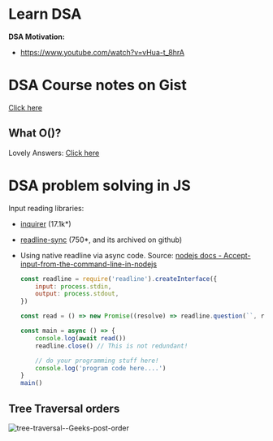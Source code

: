 # Learn DSA

**DSA Motivation:**

- https://www.youtube.com/watch?v=vHua-t_8hrA

# DSA Course notes on Gist

[Click here](https://gist.github.com/sahilrajput03/1298a80f3097a56b6304bffde8853287)

## What O()?

Lovely Answers: [Click here](https://stackoverflow.com/questions/1909307/what-does-on-mean?answertab=scoredesc#tab-top)

# DSA problem solving in JS

Input reading libraries:
- [inquirer](https://github.com/SBoudrias/Inquirer.js) (17.1k*)
- [readline-sync](https://www.npmjs.com/package/readline-sync) (750*, and its archived on github)
- Using native readline via async code. Source: [nodejs docs - Accept-input-from-the-command-line-in-nodejs](https://nodejs.dev/en/learn/accept-input-from-the-command-line-in-nodejs/)

	```js
	const readline = require('readline').createInterface({
		input: process.stdin,
		output: process.stdout,
	})

	const read = () => new Promise((resolve) => readline.question(``, resolve))

	const main = async () => {
		console.log(await read())
		readline.close() // This is not redundant!

		// do your programming stuff here!
		console.log('program code here....')
	}
	main()
	```


## Tree Traversal orders

![tree-traversal--Geeks-post-order](https://user-images.githubusercontent.com/31458531/200115410-78c65161-4768-441c-86ff-109edd14d8f9.png)
